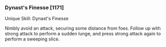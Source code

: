 ### Dynast's Finesse [1171]

Unique Skill: Dynast's Finesse

Nimbly avoid an attack, securing some distance from foes. Follow up with strong attack to perform a sudden lunge, and press strong attack again to perform a sweeping slice.